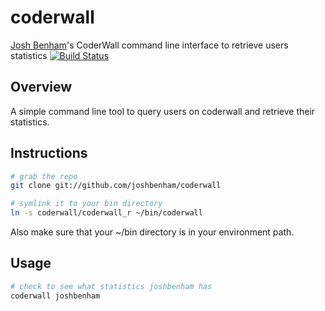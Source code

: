 coderwall
==========

[Josh Benham](http://joshbenham.net)'s CoderWall command line interface to retrieve users statistics
[![Build Status](https://secure.travis-ci.org/joshbenham/coderwall.png?branch=master)](http://travis-ci.org/joshbenham/coderwall)

Overview
--------

A simple command line tool to query users on coderwall and retrieve their statistics.

Instructions
------------
```sh
# grab the repo
git clone git://github.com/joshbenham/coderwall

# symlink it to your bin directory
ln -s coderwall/coderwall_r ~/bin/coderwall
```

Also make sure that your ~/bin directory is in your environment path.

Usage
-------

```sh
# check to see what statistics joshbenham has
coderwall joshbenham
```
